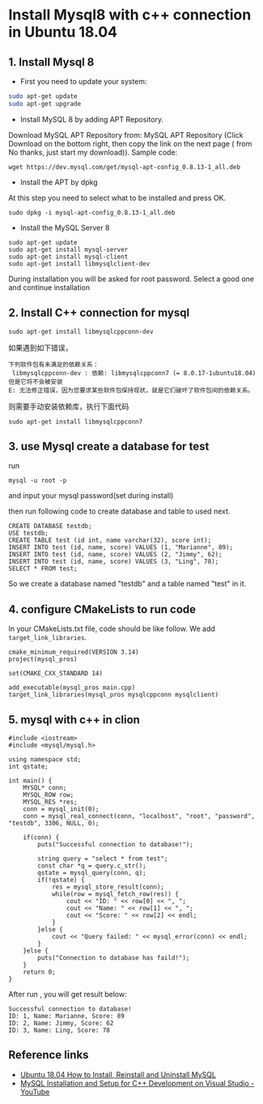 # Install Mysql8 with c++ connection in Ubuntu 18.04

## 1. Install Mysql 8

- First you need to update your system:

```bash
sudo apt-get update
sudo apt-get upgrade
```

- Install MySQL 8 by adding APT Repository. 

Download MySQL APT Repository from: MySQL APT Repository (Click Download on the bottom right, then copy the link on the next page ( from No thanks, just start my download)). Sample code:

```
wget https://dev.mysql.com/get/mysql-apt-config_0.8.13-1_all.deb 
```

- Install the APT by dpkg

At this step you need to select what to be installed and press OK.

```
sudo dpkg -i mysql-apt-config_0.8.13-1_all.deb 
```

- Install the MySQL Server 8

```
sudo apt-get update
sudo apt-get install mysql-server
sudo apt-get install mysql-client
sudo apt-get install libmysqlclient-dev
```

During installation you will be asked for root password. Select a good one and continue installation

## 2.  Install C++ connection for mysql

```
sudo apt-get install libmysqlcppconn-dev
```

如果遇到如下错误，

```
下列软件包有未满足的依赖关系：
 libmysqlcppconn-dev : 依赖: libmysqlcppconn7 (= 8.0.17-1ubuntu18.04) 但是它将不会被安装
E: 无法修正错误，因为您要求某些软件包保持现状，就是它们破坏了软件包间的依赖关系。
```

则需要手动安装依赖库，执行下面代码

```
sudo apt-get install libmysqlcppconn7
```

## 3. use Mysql create a database for test

run

```
mysql -u root -p
```

and input your mysql password(set during install)

then run following code to create database and table to used next.

```
CREATE DATABASE testdb;
USE testdb;
CREATE TABLE test (id int, name varchar(32), score int);
INSERT INTO test (id, name, score) VALUES (1, "Marianne", 89);
INSERT INTO test (id, name, score) VALUES (2, "Jimmy", 62);
INSERT INTO test (id, name, score) VALUES (3, "Ling", 78);
SELECT * FROM test;
```
So we create a database named "testdb" and a table named "test" in it.

## 4.  configure CMakeLists to run code

In your CMakeLists.txt file, code should be like follow. We add `target_link_libraries`.

```
cmake_minimum_required(VERSION 3.14)
project(mysql_pros)

set(CMAKE_CXX_STANDARD 14)

add_executable(mysql_pros main.cpp)
target_link_libraries(mysql_pros mysqlcppconn mysqlclient)
```

## 5. mysql with c++ in clion

```
#include <iostream>
#include <mysql/mysql.h>

using namespace std;
int qstate;

int main() {
    MYSQL* conn;
    MYSQL_ROW row;
    MYSQL_RES *res;
    conn = mysql_init(0);
    conn = mysql_real_connect(conn, "localhost", "root", "password", "testdb", 3306, NULL, 0);

    if(conn) {
        puts("Successful connection to database!");

        string query = "select * from test";
        const char *q = query.c_str();
        qstate = mysql_query(conn, q);
        if(!qstate) {
            res = mysql_store_result(conn);
            while(row = mysql_fetch_row(res)) {
                cout << "ID: " << row[0] << ", ";
                cout << "Name: " << row[1] << ", ";
                cout << "Score: " << row[2] << endl;
            }
        }else {
            cout << "Query failed: " << mysql_error(conn) << endl;
        }
    }else {
        puts("Connection to database has faild!");
    }
    return 0;
}
```

After run , you will get result below:

```
Successful connection to database!
ID: 1, Name: Marianne, Score: 89
ID: 2, Name: Jimmy, Score: 62
ID: 3, Name: Ling, Score: 78
```

## Reference links

* [Ubuntu 18.04 How to Install, Reinstall and Uninstall MySQL](https://blog.softhints.com/install-reinstall-uninstall-mysql-on-ubuntu-16/)
* [MySQL Installation and Setup for C++ Development on Visual Studio - YouTube](https://www.youtube.com/watch?v=yNniOHn9Xe0&t=602s)
